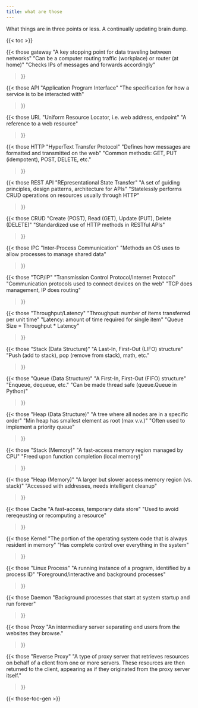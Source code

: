 ```yaml
---
title: what are those
---
```


What things are in three points or less. A continually updating brain dump.

{{< toc >}}

{{< those
  gateway
  "A key stopping point for data traveling between networks"
  "Can be a computer routing traffic (workplace) or router (at home)"
  "Checks IPs of messages and forwards accordingly"
>}}

{{< those
  API
  "Application Program Interface"
  "The specification for how a service is to be interacted with"
>}}

{{< those
  URL
  "Uniform Resource Locator, i.e. web address, endpoint"
  "A reference to a web resource"
>}}

{{< those
  HTTP
  "HyperText Transfer Protocol"
  "Defines how messages are formatted and transmitted on the web"
  "Common methods: GET, PUT (idempotent), POST, DELETE, etc."
>}}

{{< those
  REST API
  "REpresentational State Transfer"
  "A set of guiding principles, design patterns, architecture for APIs"
  "Statelessly performs CRUD operations on resources usually through HTTP"
>}}

{{< those
  CRUD
  "Create (POST), Read (GET), Update (PUT), Delete (DELETE)"
  "Standardized use of HTTP methods in RESTful APIs"
>}}

{{< those
  IPC
  "Inter-Process Communication"
  "Methods an OS uses to allow processes to manage shared data"
>}}

{{< those
  "TCP/IP"
  "Transmission Control Protocol/Internet Protocol"
  "Communication protocols used to connect devices on the web"
  "TCP does management, IP does routing"
>}}

{{< those
  "Throughput/Latency"
  "Throughput: number of items transferred per unit time"
  "Latency: amount of time required for single item"
  "Queue Size = Throughput * Latency"
>}}

{{< those
  "Stack (Data Structure)"
  "A Last-In, First-Out (LIFO) structure"
  "Push (add to stack), pop (remove from stack), math, etc."
>}}

{{< those
  "Queue (Data Structure)"
  "A First-In, First-Out (FIFO) structure"
  "Enqueue, dequeue, etc."
  "Can be made thread safe (queue.Queue in Python)"
>}}

{{< those
  "Heap (Data Structure)"
  "A tree where all nodes are in a specific order"
  "Min heap has smallest element as root (max v.v.)"
  "Often used to implement a priority queue"
>}}

{{< those
  "Stack (Memory)"
  "A fast-access memory region managed by CPU"
  "Freed upon function completion (local memory)"
>}}

{{< those
  "Heap (Memory)"
  "A larger but slower access memory region (vs. stack)"
  "Accessed with addresses, needs intelligent cleanup"
>}}

{{< those
  Cache
  "A fast-access, temporary data store"
  "Used to avoid rereqeusting or recomputing a resource"
>}}

{{< those
  Kernel
  "The portion of the operating system code that is always resident in memory"
  "Has complete control over everything in the system"
>}}

{{< those
  "Linux Process"
  "A running instance of a program, identified by a process ID"
  "Foreground/interactive and background processes"
>}}

{{< those
  Daemon
  "Background processes that start at system startup and run forever"
>}}

{{< those
  Proxy
  "An intermediary server separating end users from the websites they browse."
>}}

{{< those
  "Reverse Proxy"
  "A type of proxy server that retrieves resources on behalf of a client from one or more servers. These resources are then returned to the client, appearing as if they originated from the proxy server itself."
>}}

{{< those-toc-gen >}}